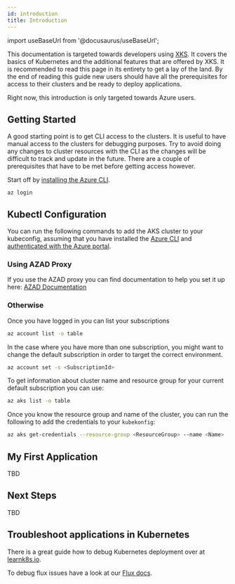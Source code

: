 ```yaml
---
id: introduction
title: Introduction
---
```


import useBaseUrl from '@docusaurus/useBaseUrl';

This documentation is targeted towards developers using [XKS](https://xenit.se/it-tjanster/kubernetes-framework/). It covers the basics of Kubernetes and the additional features that are offered by XKS. It is recommended to read this page in its entirety to get a lay of the land. By the end of reading this guide new users should have all the prerequisites for access to their clusters and be ready to deploy applications.

Right now, this introduction is only targeted towards Azure users.

## Getting Started

A good starting point is to get CLI access to the clusters. It is useful to have manual access to the clusters for debugging purposes. Try to avoid
doing any changes to cluster resources with the CLI as the changes will be difficult to track and update in the future. There are a couple of
prerequisites that have to be met before getting access however.

Start off by [installing the Azure CLI](https://docs.microsoft.com/en-us/cli/azure/install-azure-cli).

```shell
az login
```

## Kubectl Configuration

You can run the following commands to add the AKS cluster to your kubeconfig, assuming that you have installed the [Azure CLI](https://docs.microsoft.com/en-us/cli/azure/install-azure-cli)
and [authenticated with the Azure portal](https://docs.microsoft.com/en-us/cli/azure/authenticate-azure-cli).

### Using AZAD Proxy

If you use the AZAD proxy you can find documentation to help you set it up here: [AZAD Documentation](https://github.com/XenitAB/azad-kube-proxy)

### Otherwise

Once you have logged in you can list your subscriptions

```bash
az account list -o table
```

In the case where you have more than one subscription, you might want to change the default subscription in order to target the correct environment.

```bash
az account set -s <SubscriptionId>
```

To get information about cluster name and resource group for your current default subscription you can use:

```bash
az aks list -o table
```

Once you know the resource group and name of the cluster, you can run the following to add the credentials to your `kubekonfig`:

```bash
az aks get-credentials --resource-group <ResourceGroup> --name <Name>
```

## My First Application

TBD

## Next Steps

TBD

## Troubleshoot applications in Kubernetes

There is a great guide how to debug Kubernetes deployment over at [learnk8s.io](https://learnk8s.io/troubleshooting-deployments).

To debug flux issues have a look at our [Flux docs](flux.md).
